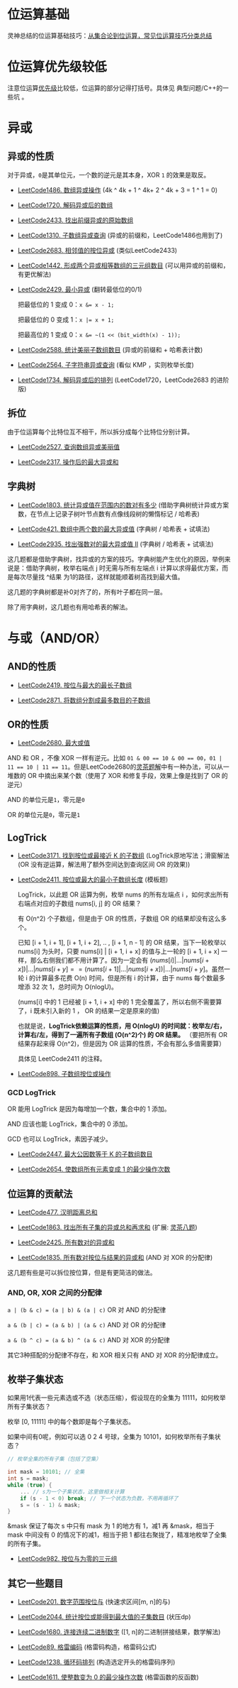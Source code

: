 # 位运算基础

灵神总结的位运算基础技巧：[从集合论到位运算，常见位运算技巧分类总结](https://leetcode.cn/discuss/post/3571304/cong-ji-he-lun-dao-wei-yun-suan-chang-ji-enve/)

# 位运算优先级较低
注意位运算[优先级](https://learn.microsoft.com/zh-cn/cpp/cpp/cpp-built-in-operators-precedence-and-associativity?view=msvc-170#c-operator-precedence-and-associativity-table)比较低，位运算的部分记得打括号。具体见 典型问题/C++的一些坑 。

# 异或

## 异或的性质
对于异或，`0`是其单位元，一个数的逆元是其本身，XOR `1` 的效果是取反。

* [LeetCode1486. 数组异或操作](https://leetcode.cn/problems/xor-operation-in-an-array/) (4k ^ 4k + 1 ^ 4k+ 2 ^ 4k + 3 = 1 ^ 1 = 0)

* [LeetCode1720. 解码异或后的数组](https://leetcode.cn/problems/decode-xored-array/)

* [LeetCode2433. 找出前缀异或的原始数组](https://leetcode.cn/problems/find-the-original-array-of-prefix-xor/)

* [LeetCode1310. 子数组异或查询](https://leetcode.cn/problems/xor-queries-of-a-subarray/) (异或的前缀和，LeetCode1486也用到了)

* [LeetCode2683. 相邻值的按位异或](https://leetcode.cn/problems/neighboring-bitwise-xor/) (类似LeetCode2433)

* [LeetCode1442. 形成两个异或相等数组的三元组数目](https://leetcode.cn/problems/count-triplets-that-can-form-two-arrays-of-equal-xor/) (可以用异或的前缀和，有更优解法)

* [LeetCode2429. 最小异或](https://leetcode.cn/problems/minimize-xor/) (翻转最低位的0/1)
    
    把最低位的 1 变成 0：`x &= x - 1;`

    把最低位的 0 变成 1：`x |= x + 1;`

    把最高位的 1 变成 0：`x &= ~(1 << (bit_width(x) - 1));`

* [LeetCode2588. 统计美丽子数组数目](https://leetcode.cn/problems/count-the-number-of-beautiful-subarrays/) (异或的前缀和 + 哈希表计数)

* [LeetCode2564. 子字符串异或查询](https://leetcode.cn/problems/substring-xor-queries/) (看似 KMP ，实则枚举长度)

* [LeetCode1734. 解码异或后的排列](https://leetcode.cn/problems/decode-xored-permutation/) (LeetCode1720，LeetCode2683 的进阶版)

## 拆位
由于位运算每个比特位互不相干，所以拆分成每个比特位分别计算。

* [LeetCode2527. 查询数组异或美丽值](https://leetcode.cn/problems/find-xor-beauty-of-array/)

* [LeetCode2317. 操作后的最大异或和](https://leetcode.cn/problems/maximum-xor-after-operations/)

## 字典树

* [LeetCode1803. 统计异或值在范围内的数对有多少](https://leetcode.cn/problems/count-pairs-with-xor-in-a-range/) (借助字典树统计异或方案数，在节点上记录子树叶节点数有点像线段树的懒惰标记 / 哈希表)

* [LeetCode421. 数组中两个数的最大异或值](https://leetcode.cn/problems/maximum-xor-of-two-numbers-in-an-array/) (字典树 / 哈希表 + 试填法)

* [LeetCode2935. 找出强数对的最大异或值 II](https://leetcode.cn/problems/maximum-strong-pair-xor-ii/) (字典树 / 哈希表 + 试填法)

这几题都是借助字典树，找异或的方案的技巧。字典树能产生优化的原因，举例来说是：借助字典树，枚举右端点 j 时无需与所有左端点 i 计算以求得最优方案，而是每次尽量找 ^结果 为1的路径，这样就能顺着树高找到最大值。

这几题的字典树都是补0对齐了的，所有叶子都在同一层。

除了用字典树，这几题也有用哈希表的解法。

# 与或（AND/OR）
## AND的性质
* [LeetCode2419. 按位与最大的最长子数组](https://leetcode.cn/problems/longest-subarray-with-maximum-bitwise-and/)

* [LeetCode2871. 将数组分割成最多数目的子数组](https://leetcode.cn/problems/split-array-into-maximum-number-of-subarrays/)

## OR的性质
* [LeetCode2680. 最大或值](https://leetcode.cn/problems/maximum-or/)

AND 和 OR ，不像 XOR 一样有逆元。比如 `01 & 00 == 10 & 00 == 00`，`01 | 11 == 10 | 11 == 11`。但是LeetCode2680的[灵茶题解](https://leetcode.cn/problems/maximum-or/solutions/2268795/tan-xin-qian-hou-zhui-fen-jie-pythonjava-wrv1/)中有一种办法，可以从一堆数的 OR 中摘出来某个数（使用了 XOR 和修复手段，效果上像是找到了 OR 的逆元）

AND 的单位元是`1`，零元是`0`

OR 的单位元是`0`，零元是`1`

## LogTrick

* [LeetCode3171. 找到按位或最接近 K 的子数组](https://leetcode.cn/problems/find-subarray-with-bitwise-or-closest-to-k/) (LogTrick原地写法；滑窗解法(OR 没有逆运算，解法用了额外空间达到查询区间 OR 的效果))

* [LeetCode2411. 按位或最大的最小子数组长度](https://leetcode.cn/problems/smallest-subarrays-with-maximum-bitwise-or/) (模板题)

    LogTrick，以此题 OR 运算为例，枚举 nums 的所有左端点 i ，如何求出所有右端点对应的子数组 nums[i, j] 的 OR 结果？
    
    有 O(n^2) 个子数组，但是由于 OR 的性质，子数组 OR 的结果却没有这么多个。

    已知 [i + 1, i + 1], [i + 1, i + 2], .. , [i + 1, n - 1] 的 OR 结果，当下一轮枚举以 nums[i] 为头时，只要 nums[i] | [i + 1, i + x] 的值与上一轮的 [i + 1, i + x] 一样，那么右侧我们都不用计算了。因为一定会有 $(nums[i] | ... | nums[i + x]) | ... | nums[i + y] == (nums[i + 1] | ... | nums[i + x]) | ... | nums[i + y]$。虽然一轮 i 的计算最多花费 O(n) 时间，但是所有 i 的计算，由于 nums 每个数最多增添 32 次 1，总时间为 O(nlogU)。

    (nums[i] 中的 1 已经被 [i + 1, i + x] 中的 1 完全覆盖了，所以右侧不需要算了，i 既未引入新的 1 ， OR 的结果一定是原来的值)

    也就是说，**LogTrick依赖运算的性质，用 O(nlogU) 的时间就：枚举左/右，计算右/左，得到了一遍所有子数组 (O(n^2)个) 的 OR 结果。** （要把所有 OR 结果存起来得 O(n^2)，但是因为 OR 运算的性质，不会有那么多值需要算）

    具体见 LeetCode2411 的注释。

* [LeetCode898. 子数组按位或操作](https://leetcode.cn/problems/bitwise-ors-of-subarrays/)

### GCD LogTrick

OR 能用 LogTrick 是因为每增加一个数，集合中的 1 添加。

AND 应该也能 LogTrick，集合中的 0 添加。

GCD 也可以 LogTrick，素因子减少。

* [LeetCode2447. 最大公因数等于 K 的子数组数目](https://leetcode.cn/problems/number-of-subarrays-with-gcd-equal-to-k/)

* [LeetCode2654. 使数组所有元素变成 1 的最少操作次数](https://leetcode.cn/problems/minimum-number-of-operations-to-make-all-array-elements-equal-to-1/)

## 位运算的贡献法

* [LeetCode477. 汉明距离总和](https://leetcode.cn/problems/total-hamming-distance/)

* [LeetCode1863. 找出所有子集的异或总和再求和](https://leetcode.cn/problems/sum-of-all-subset-xor-totals/) (扩展: [灵茶八题](https://www.luogu.com.cn/training/378042#problems))

* [LeetCode2425. 所有数对的异或和](https://leetcode.cn/problems/bitwise-xor-of-all-pairings/)

* [LeetCode1835. 所有数对按位与结果的异或和](https://leetcode.cn/problems/find-xor-sum-of-all-pairs-bitwise-and/) (AND 对 XOR 的分配律)

这几题有些是可以拆位按位算，但是有更简洁的做法。

### AND, OR, XOR 之间的分配律

` a | (b & c) = (a | b) & (a | c) ` OR 对 AND 的分配律

` a & (b | c) = (a & b) | (a & c) ` AND 对 OR 的分配律

` a & (b ^ c) = (a & b) ^ (a & c) ` AND 对 XOR 的分配律

其它3种搭配的分配律不存在，和 XOR 相关只有 AND 对 XOR 的分配律成立。

## 枚举子集状态
如果用1代表一些元素选或不选（状态压缩），假设现在的全集为 11111，如何枚举所有子集状态？

枚举 [0, 11111] 中的每个数即是每个子集状态。

如果中间有0呢，例如可以选 0 2 4 号球，全集为 10101，如何枚举所有子集状态？

```cpp
// 枚举全集的所有子集（包括了空集）

int mask = 10101; // 全集
int s = mask;
while (true) {
    ... // s为一个子集状态，这里做相关计算
    if (s - 1 < 0) break; // 下一个状态为负数，不用再循环了
    s = (s - 1) & mask;
}
```
&mask 保证了每次 s 中只有 mask 为 1 的地方有 1，减1 再 &mask，相当于 mask 中间没有 0 的情况下的减1，相当于把 1 都往右聚拢了，精准地枚举了全集的所有子集。

* [LeetCode982. 按位与为零的三元组](https://leetcode.cn/problems/triples-with-bitwise-and-equal-to-zero/)

## 其它一些题目

* [LeetCode201. 数字范围按位与](https://leetcode.cn/problems/bitwise-and-of-numbers-range/) (快速求区间[m, n]的与)

* [LeetCode2044. 统计按位或能得到最大值的子集数目](https://leetcode.cn/problems/count-number-of-maximum-bitwise-or-subsets/) (状压dp)

* [LeetCode1680. 连接连续二进制数字](https://leetcode.cn/problems/concatenation-of-consecutive-binary-numbers/) ([1, n]的二进制拼接结果，数学解法)

* [LeetCode89. 格雷编码](https://leetcode.cn/problems/gray-code/) (格雷码构造，格雷码公式)

* [LeetCode1238. 循环码排列](https://leetcode.cn/problems/circular-permutation-in-binary-representation/) (构造选定开头的格雷码序列)

* [LeetCode1611. 使整数变为 0 的最少操作次数](https://leetcode.cn/problems/minimum-one-bit-operations-to-make-integers-zero/) (格雷函数的反函数)